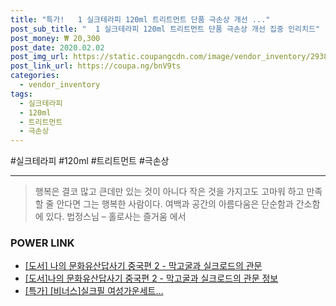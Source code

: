 ```yaml
--- 
title: "특가!   1 실크테라피 120ml 트리트먼트 단품 극손상 개선 ..." 
post_sub_title: "  1 실크테라피 120ml 트리트먼트 단품 극손상 개선 집중 인리치드" 
post_money: ₩ 20,300 
post_date: 2020.02.02 
post_img_url: https://static.coupangcdn.com/image/vendor_inventory/2938/b230e2c368a3da49c18bc500773e4fbecd0d666fa31336041a175e0898f3.jpg 
post_link_url: https://coupa.ng/bnV9ts 
categories: 
  - vendor_inventory 
tags: 
  - 실크테라피 
  - 120ml 
  - 트리트먼트 
  - 극손상 
--- 
```

  #실크테라피 #120ml #트리트먼트 #극손상 
<hr> 

> 행복은 결코 많고 큰데만 있는 것이 아니다 작은 것을 가지고도 고마워 하고 만족할 줄 안다면 그는 행복한 사람이다. 여백과 공간의 아름다움은 단순함과 간소함에 있다. 법정스님 – 홀로사는 즐거움 에서 


### POWER LINK

* <a href="https://blog.naver.com/santokki14/221782279925" target="_blank">[도서] 나의 문화유산답사기 중국편 2 - 막고굴과 실크로드의 관문</a>
* <a href="https://blog.naver.com/sakai111/221764928979" target="_blank">[도서]나의 문화유산답사기 중국편 2 - 막고굴과 실크로드의 관문 정보</a>
* <a href="https://blog.naver.com/santokki14/221792248458" target="_blank">[특가] [비너스]실크필 여성가운세트...</a>
